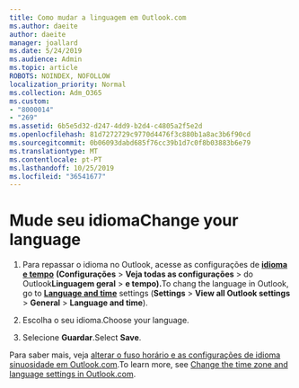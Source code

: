 ```yaml
---
title: Como mudar a linguagem em Outlook.com
ms.author: daeite
author: daeite
manager: joallard
ms.date: 5/24/2019
ms.audience: Admin
ms.topic: article
ROBOTS: NOINDEX, NOFOLLOW
localization_priority: Normal
ms.collection: Adm_O365
ms.custom:
- "8000014"
- "269"
ms.assetid: 6b5e5d32-d247-4dd9-b2d4-c4805a2f5e2d
ms.openlocfilehash: 81d7272729c9770d4476f3c880b1a8ac3b6f90cd
ms.sourcegitcommit: 0b06093dabd685f76cc39b1d7c0f8b03883b6e79
ms.translationtype: MT
ms.contentlocale: pt-PT
ms.lasthandoff: 10/25/2019
ms.locfileid: "36541677"
---
```

# <a name="change-your-language"></a><span data-ttu-id="5b4ce-102">Mude seu idioma</span><span class="sxs-lookup"><span data-stu-id="5b4ce-102">Change your language</span></span>

1. <span data-ttu-id="5b4ce-103">Para repassar o idioma no Outlook, acesse as configurações de [**idioma e tempo**](https://outlook.live.com/mail/options/general/timeAndLanguage/regional) **(Configurações** \> **Veja todas as configurações** > do Outlook**Linguagem geral** > **e tempo).**</span><span class="sxs-lookup"><span data-stu-id="5b4ce-103">To chang the language in Outlook, go to [**Language and time**](https://outlook.live.com/mail/options/general/timeAndLanguage/regional) settings (**Settings** \> **View all Outlook settings** > **General** > **Language and time**).</span></span>

2. <span data-ttu-id="5b4ce-104">Escolha o seu idioma.</span><span class="sxs-lookup"><span data-stu-id="5b4ce-104">Choose your language.</span></span>

3. <span data-ttu-id="5b4ce-105">Selecione **Guardar**.</span><span class="sxs-lookup"><span data-stu-id="5b4ce-105">Select **Save**.</span></span>

<span data-ttu-id="5b4ce-106">Para saber mais, veja [alterar o fuso horário e as configurações de idioma sinuosidade em Outlook.com](https://go.microsoft.com/fwlink/p/?linkid=873132).</span><span class="sxs-lookup"><span data-stu-id="5b4ce-106">To learn more, see [Change the time zone and language settings in Outlook.com](https://go.microsoft.com/fwlink/p/?linkid=873132).</span></span>